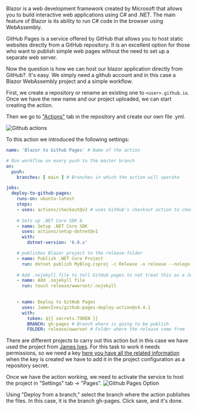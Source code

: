 Blazor is a web development framework created by Microsoft that allows you to build interactive web applications using C# and .NET. The main feature of Blazor is its ability to run C# code in the browser using WebAssembly.

GitHub Pages is a service offered by GitHub that allows you to host static websites directly from a GitHub repository. It is an excellent option for those who want to publish simple web pages without the need to set up a separate web server.

Now the question is how we can host our blazor application directly from GitHub?. It's easy. We simply need a github account and in this case a Blazor WebAssembly project and a simple workflow.

First, we create a repository or rename an existing one to `<user>.github.io`. Once we have the new name and our project uploaded, we can start creating the action.

Then we go to ["Actions"](https://docs.github.com/en/actions) tab in the repository and create our own file .yml.

![Github actions](https://raw.githubusercontent.com/PabloSR06/pablosr06.github.io/main/wwwroot/files/posts/img/action.png)

To this action we introduced the following settings:
```yaml
name: 'Blazor to Github Pages' # Name of the action

# Run workflow on every push to the master branch
on:
  push:
    branches: [ main ] # Branches in which the action will operate 

jobs:
  deploy-to-github-pages:
    runs-on: ubuntu-latest
    steps:
    - uses: actions/checkout@v2 # uses GitHub's checkout action to checkout code form the branch
    
    # Sets up .NET Core SDK 6
    - name: Setup .NET Core SDK
      uses: actions/setup-dotnet@v1
      with:
        dotnet-version: '6.0.x'

    # publishes Blazor project to the release-folder
    - name: Publish .NET Core Project
      run: dotnet publish MyBlog.csproj -c Release -o release --nologo
   
    # Add .nojekyll file to tell GitHub pages to not treat this as a Jekyll project. (Allow files and folders starting with an underscore)
    - name: Add .nojekyll file
      run: touch release/wwwroot/.nojekyll
      

    - name: Deploy to GitHub Pages
      uses: JamesIves/github-pages-deploy-action@v4.4.1
      with:
        token: ${{ secrets.TOKEN }}
        BRANCH: gh-pages # Branch where is going to be publish
        FOLDER: release/wwwroot # Folder where the release come from 

```

There are different projects to carry out this action but in this case we have used the project from [James Ives](https://github.com/JamesIves/github-pages-deploy-action). For this task to work it needs permissions, so we need a key [here you have all the related information](https://docs.github.com/en/actions/security-guides/encrypted-secrets) when the key is created we have to add it in the project configuration as a repository secret.

Once we have the action working, we need to activate the service to host the project in "Settings" tab -> "Pages". ![Github Pages Option](https://raw.githubusercontent.com/PabloSR06/pablosr06.github.io/main/wwwroot/files/posts/img/githubpages.png)

Using "Deploy from a branch," select the branch where the action publishes the files. In this case, it is the branch gh-pages. Click save, and it's done.
